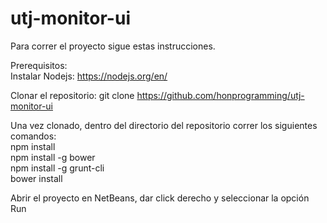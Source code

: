 # utj-monitor-ui
Para correr el proyecto sigue estas instrucciones.

Prerequisitos:</br>
Instalar Nodejs: https://nodejs.org/en/</br>

Clonar el repositorio:
git clone https://github.com/honprogramming/utj-monitor-ui</br>

Una vez clonado, dentro del directorio del repositorio correr los siguientes comandos:</br>
npm install</br>
npm install -g bower</br>
npm install -g grunt-cli</br>
bower install</br>

Abrir el proyecto en NetBeans, dar click derecho y seleccionar la opción Run
